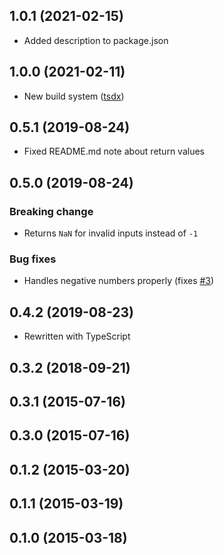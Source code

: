## 1.0.1 (2021-02-15)

- Added description to package.json

## 1.0.0 (2021-02-11)

- New build system ([tsdx](https://tsdx.io/))

## 0.5.1 (2019-08-24)

- Fixed README.md note about return values

## 0.5.0 (2019-08-24)

### Breaking change

- Returns `NaN` for invalid inputs instead of `-1`

### Bug fixes

- Handles negative numbers properly (fixes [#3](https://github.com/jakeboone02/numeric-quantity/issues/3))

## 0.4.2 (2019-08-23)

- Rewritten with TypeScript

## 0.3.2 (2018-09-21)

## 0.3.1 (2015-07-16)

## 0.3.0 (2015-07-16)

## 0.1.2 (2015-03-20)

## 0.1.1 (2015-03-19)

## 0.1.0 (2015-03-18)
